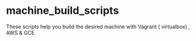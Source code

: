 # machine_build_scripts
These scripts help you build the desired machine with Vagrant ( virtualbox) , AWS &amp; GCE
